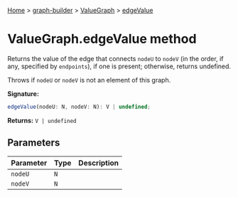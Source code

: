 [Home](./index) &gt; [graph-builder](./graph-builder.md) &gt; [ValueGraph](./graph-builder.valuegraph.md) &gt; [edgeValue](./graph-builder.valuegraph.edgevalue.md)

# ValueGraph.edgeValue method

Returns the value of the edge that connects `nodeU` to `nodeV` (in the order, if any, specified by `endpoints`<!-- -->), if one is present; otherwise, returns undefined.

Throws if `nodeU` or `nodeV` is not an element of this graph.

**Signature:**
```javascript
edgeValue(nodeU: N, nodeV: N): V | undefined;
```
**Returns:** `V | undefined`

## Parameters

|  Parameter | Type | Description |
|  --- | --- | --- |
|  `nodeU` | `N` |  |
|  `nodeV` | `N` |  |

